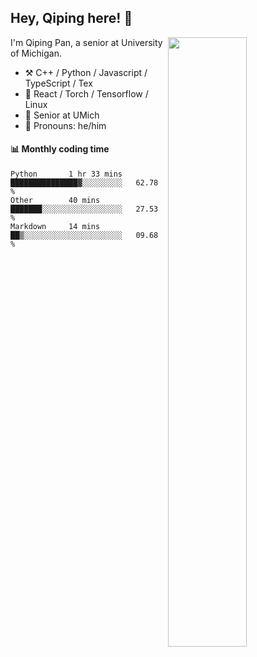 

## Hey, Qiping here! :wave:

[<img align="right" width="50%" src="https://github-readme-stats.vercel.app/api?username=ppppqp&theme=dark&show_icons=true">](https://metrics.lecoq.io/ppppqp?template=classic)


I'm Qiping Pan, a senior at University of Michigan.

-   :hammer_and_pick: C++ / Python / Javascript / TypeScript / Tex
-   :pencil: React / Torch / Tensorflow / Linux 
-   :seedling: Senior at UMich
-   :man: Pronouns: he/him



#### :bar_chart: Monthly coding time

<!--START_SECTION:waka-->
```text
Python       1 hr 33 mins    ███████████████▓░░░░░░░░░   62.78 % 
Other        40 mins         ███████░░░░░░░░░░░░░░░░░░   27.53 % 
Markdown     14 mins         ██▒░░░░░░░░░░░░░░░░░░░░░░   09.68 % 
```
<!--END_SECTION:waka-->